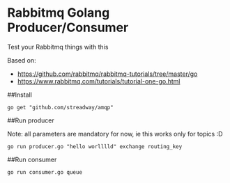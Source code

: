 # Rabbitmq Golang Producer/Consumer

Test your Rabbitmq things with this

Based on: 

* https://github.com/rabbitmq/rabbitmq-tutorials/tree/master/go
* https://www.rabbitmq.com/tutorials/tutorial-one-go.html

##Install

```
go get "github.com/streadway/amqp"
```

##Run producer 

Note: all parameters are mandatory for now, ie this works only for topics :D

```
go run producer.go "hello worlllld" exchange routing_key
```

##Run consumer

```
go run consumer.go queue
```


